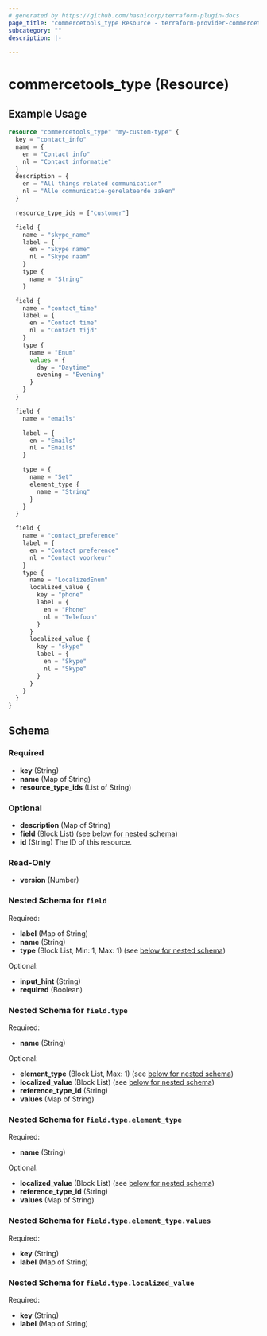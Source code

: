```yaml
---
# generated by https://github.com/hashicorp/terraform-plugin-docs
page_title: "commercetools_type Resource - terraform-provider-commercetools"
subcategory: ""
description: |-
  
---
```


# commercetools_type (Resource)



## Example Usage

```terraform
resource "commercetools_type" "my-custom-type" {
  key = "contact_info"
  name = {
    en = "Contact info"
    nl = "Contact informatie"
  }
  description = {
    en = "All things related communication"
    nl = "Alle communicatie-gerelateerde zaken"
  }

  resource_type_ids = ["customer"]

  field {
    name = "skype_name"
    label = {
      en = "Skype name"
      nl = "Skype naam"
    }
    type {
      name = "String"
    }

  field {
    name = "contact_time"
    label = {
      en = "Contact time"
      nl = "Contact tijd"
    }
    type {
      name = "Enum"
      values = {
        day = "Daytime"
        evening = "Evening"
      }
    }
  }

  field {
    name = "emails"

    label = {
      en = "Emails"
      nl = "Emails"
    }

    type = {
      name = "Set"
      element_type {
        name = "String"
      }
    }
  }

  field {
    name = "contact_preference"
    label = {
      en = "Contact preference"
      nl = "Contact voorkeur"
    }
    type {
      name = "LocalizedEnum"
      localized_value {
        key = "phone"
        label = {
          en = "Phone"
          nl = "Telefoon"
        }
      }
      localized_value {
        key = "skype"
        label = {
          en = "Skype"
          nl = "Skype"
        }
      }
    }
  }
}
```

<!-- schema generated by tfplugindocs -->
## Schema

### Required

- **key** (String)
- **name** (Map of String)
- **resource_type_ids** (List of String)

### Optional

- **description** (Map of String)
- **field** (Block List) (see [below for nested schema](#nestedblock--field))
- **id** (String) The ID of this resource.

### Read-Only

- **version** (Number)

<a id="nestedblock--field"></a>
### Nested Schema for `field`

Required:

- **label** (Map of String)
- **name** (String)
- **type** (Block List, Min: 1, Max: 1) (see [below for nested schema](#nestedblock--field--type))

Optional:

- **input_hint** (String)
- **required** (Boolean)

<a id="nestedblock--field--type"></a>
### Nested Schema for `field.type`

Required:

- **name** (String)

Optional:

- **element_type** (Block List, Max: 1) (see [below for nested schema](#nestedblock--field--type--element_type))
- **localized_value** (Block List) (see [below for nested schema](#nestedblock--field--type--localized_value))
- **reference_type_id** (String)
- **values** (Map of String)

<a id="nestedblock--field--type--element_type"></a>
### Nested Schema for `field.type.element_type`

Required:

- **name** (String)

Optional:

- **localized_value** (Block List) (see [below for nested schema](#nestedblock--field--type--element_type--localized_value))
- **reference_type_id** (String)
- **values** (Map of String)

<a id="nestedblock--field--type--element_type--localized_value"></a>
### Nested Schema for `field.type.element_type.values`

Required:

- **key** (String)
- **label** (Map of String)



<a id="nestedblock--field--type--localized_value"></a>
### Nested Schema for `field.type.localized_value`

Required:

- **key** (String)
- **label** (Map of String)


